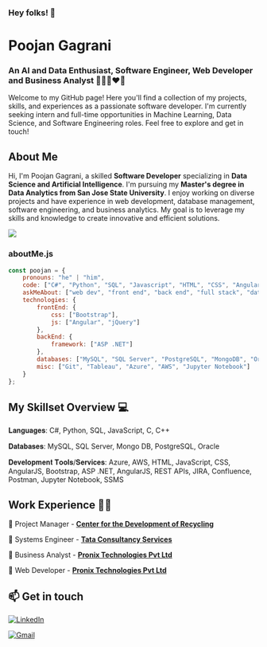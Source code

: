 ### Hey folks! 👋

<!--
**poojan243/poojan243** is a ✨ _special_ ✨ repository because its `README.md` (this file) appears on your GitHub profile.

Here are some ideas to get you started:

- 🔭 I’m currently working on ...
- 🌱 I’m currently learning ...
- 👯 I’m looking to collaborate on ...
- 🤔 I’m looking for help with ...
- 💬 Ask me about ...
- 📫 How to reach me: ...
- 😄 Pronouns: ...
- ⚡ Fun fact: ...
-->

# Poojan Gagrani
### An AI and Data Enthusiast, Software Engineer, Web Developer and Business Analyst 🧑🏻‍💻❤️‍🔥
Welcome to my GitHub page! Here you'll find a collection of my projects, skills, and experiences as a passionate software developer. I'm currently seeking intern and full-time opportunities in Machine Learning, Data Science, and Software Engineering roles. Feel free to explore and get in touch!

## About Me
Hi, I'm Poojan Gagrani, a skilled **Software Developer** specializing in **Data Science and Artificial Intelligence**. I'm pursuing my  **Master's degree in Data Analytics from San Jose State University**. I enjoy working on diverse projects and have experience in web development, database management, software engineering, and business analytics. My goal is to leverage my skills and knowledge to create innovative and efficient solutions.

![](https://komarev.com/ghpvc/?username=poojan243&color=blueviolet)

<!--Credits for template: https://github.com/amadoabaca -->

### aboutMe.js

```javascript
const poojan = {
    pronouns: "he" | "him",
    code: ["C#", "Python", "SQL", "Javascript", "HTML", "CSS", "AngularJS"],
    askMeAbout: ["web dev", "front end", "back end", "full stack", "data analytics", "machine learning", "spirituality"],
    technologies: {
        frontEnd: {
            css: ["Bootstrap"],
            js: ["Angular", "jQuery"]
        },
        backEnd: {
            framework: ["ASP .NET"]
        },
        databases: ["MySQL", "SQL Server", "PostgreSQL", "MongoDB", "Oracle"],
        misc: ["Git", "Tableau", "Azure", "AWS", "Jupyter Notebook"]
    }
};
```


<!-- section - skills -->

## My Skillset Overview 💻

𝐋𝐚𝐧𝐠𝐮𝐚𝐠𝐞𝐬: C#, Python, SQL, JavaScript, C, C++

𝐃𝐚𝐭𝐚𝐛𝐚𝐬𝐞𝐬: MySQL, SQL Server, Mongo DB, PostgreSQL, Oracle 

𝐃𝐞𝐯𝐞𝐥𝐨𝐩𝐦𝐞𝐧𝐭 𝐓𝐨𝐨𝐥𝐬/𝐒𝐞𝐫𝐯𝐢𝐜𝐞𝐬: Azure, AWS, HTML, JavaScript, CSS, AngularJS, Bootstrap, ASP .NET, AngularJS, REST APIs, JIRA, Confluence, Postman, Jupyter Notebook, SSMS 

<!-- section - skills -->


<!-- section - job details -->

## Work Experience 👨‍💼

📌 Project Manager - [**Center for the Development of Recycling**](https://www.recyclestuff.org)

📌 Systems Engineer - [**Tata Consultancy Services**](https://www.tcs.com)

📌 Business Analyst - [**Pronix Technologies Pvt Ltd**](https://www.pronixtech.com)

📌 Web Developer - [**Pronix Technologies Pvt Ltd**](https://www.pronixtech.com)


<!-- certification - skills --

## Certifications:

[**Certified AWS Cloud Architect**](https://www.credly.com/badges/deabd030-6871-4d6d-9363-c50a1059b656/public_url)

-- certification - skills -->


## 📫 Get in touch

<a href="https://www.linkedin.com/in/poojan-gagrani/"><img alt="LinkedIn" src="https://img.shields.io/badge/linkedin%20-%230077B5.svg?&style=flat&logo=linkedin&logoColor=white"/></a> &nbsp;

<a href="mailto:gagranipoojan@yahoo.com"><img alt="Gmail" src="https://img.shields.io/badge/Gmail-D14836?style=flat&logo=gmail&logoColor=white" /></a> &nbsp;
